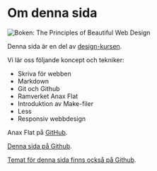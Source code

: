 Om denna sida
==============================================

<img class="article-img" src="img/design.jpg" alt="Boken: The Principles of Beautiful Web Design">

Denna sida är en del av [design-kursen](http://dbwebb.se/design).

Vi lär oss följande koncept och tekniker:

* Skriva för webben
* Markdown
* Git och Github
* Ramverket Anax Flat
* Introduktion av Make-filer
* Less
* Responsiv webbdesign


Anax Flat på [GitHub](https://github.com/canax/anax-flat).

[Denna sida på Github](https://github.com/emsa16/Anax-Flat).

[Temat för denna sida finns också på Github](https://github.com/emsa16/anax-flat-theme).
